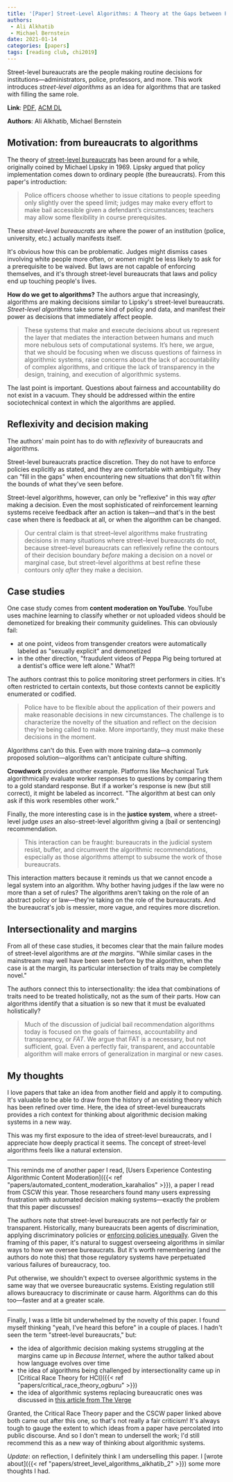 ```yaml
---
title: '[Paper] Street-Level Algorithms: A Theory at the Gaps between Policy and Decisions'
authors:
 - Ali Alkhatib
 - Michael Bernstein
date: 2021-01-14
categories: [papers]
tags: [reading club, chi2019]
---
```


Street-level bureaucrats are the people making routine decisions for institutions—administrators, police, professors, and more. This work introduces *street-level algorithms* as an idea for algorithms that are tasked with filling the same role.

<!--more-->

**Link**: [PDF](https://hci.stanford.edu/publications/2019/streetlevelalgorithms/streetlevelalgorithms-chi2019.pdf), [ACM DL](https://dl.acm.org/doi/10.1145/3290605.3300760)

**Authors**: Ali Alkhatib, Michael Bernstein


## Motivation: from bureaucrats to algorithms
The theory of [street-level bureaucrats](https://en.wikipedia.org/wiki/Street-level_bureaucracy) has been around for a while, originally coined by Michael Lipsky in 1969. Lipsky argued that policy implementation comes down to ordinary people (the bureaucrats). From this paper's introduction:

> Police officers choose whether to issue citations to people speeding only slightly over the speed limit; judges may make every effort to make bail accessible given a defendant’s circumstances; teachers may allow some flexibility in course prerequisites.

These *street-level bureaucrats* are where the power of an institution (police, university, etc.) actually manifests itself. 

It's obvious how this can be problematic. Judges might dismiss cases involving white people more often, or women might be less likely to ask for a prerequisite to be waived. But laws are not capable of enforcing themselves, and it's through street-level bureaucrats that laws and policy end up touching people's lives.

**How do we get to algorithms?** The authors argue that increasingly, algorithms are making decisions similar to Lipsky's street-level bureaucrats. *Street-level algorithms* take some kind of policy and data, and manifest their power as decisions that immediately affect people.

> These systems that make and execute decisions about us represent the layer that mediates the interaction between humans and much more nebulous sets of computational systems. It’s here, we argue, that we should be focusing when we discuss questions of fairness in algorithmic systems, raise concerns about the lack of accountability of complex algorithms, and critique the lack of transparency in the design, training, and execution of algorithmic systems.

The last point is important. Questions about fairness and accountability do not exist in a vacuum. They should be addressed within the entire sociotechnical context in which the algorithms are applied.

## Reflexivity and decision making
The authors' main point has to do with *reflexivity* of bureaucrats and algorithms.

Street-level bureaucrats practice discretion. They do not have to enforce policies explicitly as stated, and they are comfortable with ambiguity. They can "fill in the gaps" when encountering new situations that don't fit within the bounds of what they've seen before.

Street-level algorithms, however, can only be "reflexive" in this way *after* making a decision. Even the most sophisticated of reinforcement learning systems receive feedback after an action is taken—and that's in the best case when there is feedback at all, or when the algorithm can be changed.

> Our central claim is that street–level algorithms make frustrating decisions in many situations where street–level bureaucrats do not, because street–level bureaucrats can reflexively refine the contours of their decision boundary *before* making a decision on a novel or marginal case, but street–level algorithms at best refine these contours only *after* they make a decision.


## Case studies
One case study comes from **content moderation on YouTube**. YouTube uses machine learning to classify whether or not uploaded videos should be demonetized for breaking their community guidelines. This can obviously fail:
 - at one point, videos from transgender creators were automatically labeled as "sexually explicit" and demonetized
 - in the other direction, "fraudulent videos of Peppa Pig being tortured at a dentist's office were left alone." What?!

The authors contrast this to police monitoring street performers in cities. It's often restricted to certain contexts, but those contexts cannot be explicitly enumerated or codified.

> Police have to be flexible about the application of their powers and make reasonable decisions in new circumstances. The challenge is to characterize the novelty of the situation and reflect on the decision they're being called to make. More importantly, they must make these decisions in the moment.

Algorithms can't do this. Even with more training data—a commonly proposed solution—algorithms can't anticipate culture shifting.

**Crowdwork** provides another example. Platforms like Mechanical Turk algorithmically evaluate worker responses to questions by comparing them to a gold standard response. But if a worker's response is new (but still correct), it might be labeled as incorrect. "The algorithm at best can only ask if this work resembles other work."

Finally, the more interesting case is in the **justice system**, where a street-level judge *uses* an also-street-level algorithm giving a (bail or sentencing) recommendation.

> This interaction can be fraught: bureaucrats in the judicial system resist, buffer, and circumvent the algorithmic recommendations, especially as those algorithms attempt to subsume the work of those bureaucrats. 

This interaction matters because it reminds us that we cannot encode a legal system into an algorithm. Why bother having judges if the law were no more than a set of rules? The algorithms aren't taking on the role of an abstract policy or law—they're taking on the role of the bureaucrats. And the bureaucrat's job is messier, more vague, and requires more discretion.


## Intersectionality and margins
From all of these case studies, it becomes clear that the main failure modes of street-level algorithms are *at the margins*. "While similar cases in the mainstream may well have been seen before by the algorithm, when the case is at the margin, its particular intersection of traits may be completely novel."

The authors connect this to intersectionality: the idea that combinations of traits need to be treated holistically, not as the sum of their parts. How can algorithms identify that a situation is so new that it must be evaluated holistically?

> Much of the discussion of judicial bail recommendation algorithms today is focused on the goals of fairness, accountability and transparency, or *FAT*. We argue that FAT is a necessary, but not sufficient, goal. Even a perfectly fair, transparent, and accountable algorithm will make errors of generalization in marginal or new cases.


## My thoughts
I love papers that take an idea from another field and apply it to computing. It's valuable to be able to draw from the history of an existing theory which has been refined over time. Here, the idea of street-level bureaucrats provides a rich context for thinking about algorithmic decision making systems in a new way.

This was my first exposure to the idea of street-level bureaucrats, and I appreciate how deeply practical it seems. The concept of street-level algorithms feels like a natural extension.

---

This reminds me of another paper I read, [Users Experience Contesting Algorithmic Content Moderation]({{< ref "papers/automated_content_moderation_karahalios" >}}), a paper I read from CSCW this year. Those researchers found many users expressing frustration with automated decision making systems—exactly the problem that this paper discusses!

The authors note that street-level bureaucrats are not perfectly fair or transparent. Historically, many bureaucrats been agents of discrimination, applying discriminatory policies or [enforcing policies unequally](https://twitter.com/le_roux_nicolas/status/1334601960972906496). Given the framing of this paper, it's natural to suggest overseeing algorithms in similar ways to how we oversee bureaucrats. But it's worth remembering (and the authors do note this) that those regulatory systems have perpetuated various failures of bureaucracy, too.

Put otherwise, we shouldn't expect to oversee algorithmic systems in the same way that we oversee bureaucratic systems. Existing regulation still allows bureaucracy to discriminate or cause harm. Algorithms can do this too—faster and at a greater scale.

---

Finally, I was a little bit underwhelmed by the novelty of this paper. I found myself thinking "yeah, I've heard this before" in a couple of places. I hadn't seen the term "street-level bureaucrats," but:
 - the idea of algorithmic decision making systems struggling at the margins came up in *Because Internet*, where the author talked about how language evolves over time
 - the idea of algorithms being challenged by intersectionality came up in [Critical Race Theory for HCI]({{< ref "papers/critical_race_theory_ogburu" >}})
 - the idea of algorithmic systems replacing bureaucratic ones was discussed in [this article from The Verge](https://www.theverge.com/2018/3/21/17144260/healthcare-medicaid-algorithm-arkansas-cerebral-palsy)

Granted, the Critical Race Theory paper and the CSCW paper linked above both came out after this one, so that's not really a fair criticism! It's always tough to gauge the extent to which ideas from a paper have percolated into public discourse. And so I don't mean to undersell the work; I'd still recommend this as a new way of thinking about algorithmic systems.

*Update*: on reflection, I definitely think I am underselling this paper. I [wrote about]({{< ref "papers/street_level_algorithms_alkhatib_2" >}}) some more thoughts I had.

